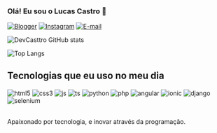 ### Olá! Eu sou o Lucas Castro 👋

[![Blogger](https://img.shields.io/badge/inovacaocastro-FF5722?style=for-the-badge&logo=blogger&logoColor=white)](www.inovacaocastro.com.br)
[![Instagram](https://img.shields.io/badge/Instagram-E4405F?style=for-the-badge&logo=instagram&logoColor=white)](https://www.instagram.com/ccastro_llucas?utm_source=qr&igsh=MTZvbWU0aGwweG5wcA==)
[![E-mail](https://img.shields.io/badge/Gmail-D14836?style=for-the-badge&logo=gmail&logoColor=white)](mailto:lucas.castro@inovacaocastro.com.br?subject=Contato%20Via%20Github&body=Ol%C3%A1!)

![DevCasttro GitHub stats](https://github-readme-stats.vercel.app/api?username=devcastro&show_icons=true&theme=transparent)

![Top Langs](https://github-readme-stats.vercel.app/api/top-langs/?username=devcasttro&layout=compact)

## Tecnologias que eu uso no meu dia

<div style="display: inline_block"> 
	<img align="center" alt="html5" src="https://img.shields.io/badge/html5-%23E34F26.svg?style=for-the-badge&logo=html5&logoColor=white" />
	<img align="center" alt="css3" src="https://img.shields.io/badge/css3-%231572B6.svg?style=for-the-badge&logo=css3&logoColor=white" />
	<img align="center" alt="js" src="https://img.shields.io/badge/javascript-%23323330.svg?style=for-the-badge&logo=javascript&logoColor=%23F7DF1E" />
	<img align="center" alt="ts" src="https://img.shields.io/badge/typescript-%23007ACC.svg?style=for-the-badge&logo=typescript&logoColor=white" />
	<img align="center" alt="python" src="https://img.shields.io/badge/python-3670A0?style=for-the-badge&logo=python&logoColor=ffdd54" />
	<img align="center" alt="php" src="https://img.shields.io/badge/php-%23777BB4.svg?style=for-the-badge&logo=php&logoColor=white" />
	<img align="center" alt="angular" src="https://img.shields.io/badge/angular-%23DD0031.svg?style=for-the-badge&logo=angular&logoColor=white" />
	<img align="center" alt="ionic" src="https://img.shields.io/badge/Ionic-%233880FF.svg?style=for-the-badge&logo=Ionic&logoColor=white" />
	<img align="center" alt="django" src="https://img.shields.io/badge/django-%23092E20.svg?style=for-the-badge&logo=django&logoColor=white" />
	<img align="center" alt="selenium" src="https://img.shields.io/badge/-selenium-%43B02A?style=for-the-badge&logo=selenium&logoColor=white" />
</div> <br/>

Apaixonado por tecnologia, e inovar através da programação.
